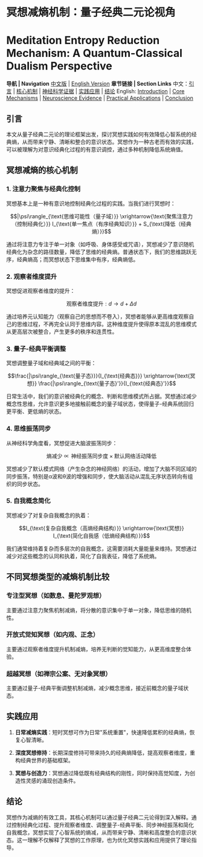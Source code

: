 # 冥想减熵机制：量子经典二元论视角
# Meditation Entropy Reduction Mechanism: A Quantum-Classical Dualism Perspective

**导航 | Navigation**
[中文版](#引言) | [English Version](#introduction)
**章节链接 | Section Links**
中文：[引言](#引言) | [核心机制](#冥想减熵的核心机制) | [神经科学证据](#冥想减熵的神经科学证据) | [实践应用](#冥想减熵的实践应用) | [结论](#结论)
English: [Introduction](#introduction) | [Core Mechanisms](#core-mechanisms-of-meditation-entropy-reduction) | [Neuroscience Evidence](#neuroscience-evidence-of-meditation-entropy-reduction) | [Practical Applications](#practical-applications-of-meditation-entropy-reduction) | [Conclusion](#conclusion)

## 引言

本文从量子经典二元论的理论框架出发，探讨冥想实践如何有效降低心智系统的经典熵，从而带来宁静、清晰和整合的意识状态。冥想作为一种古老而有效的实践，可以被理解为对意识经典化过程的有意识调控，通过多种机制降低系统熵值。

## 冥想减熵的核心机制

### 1. 注意力聚焦与经典化控制

冥想基本上是一种有意识地控制经典化过程的实践。当我们进行冥想时：

```math
|\psi\rangle_{\text{思维可能性（量子域）}} \xrightarrow{\text{聚焦注意力（控制经典化）}} I_{\text{单一焦点（有序经典知识）}} + S_{\text{降低（经典熵）}}
```

通过将注意力专注于单一对象（如呼吸、身体感受或咒语），冥想减少了意识随机经典化为杂念的路径数量，降低了思维的经典熵。普通状态下，我们的思维跳跃无序，经典熵高；而冥想状态下思维集中有序，经典熵低。

### 2. 观察者维度提升

冥想促进观察者维度的提升：

```math
\text{观察者维度提升}: d \rightarrow d+\Delta d
```

通过培养元认知能力（观察自己的思想而不卷入），冥想者能够从更高维度观察自己的思维过程，不再完全认同于思维内容。这种维度提升使得原本混乱的思维模式从更高层次被整合，产生更多的秩序和连贯性。

### 3. 量子-经典平衡调整

冥想调整量子域和经典域之间的平衡：

```math
\frac{|\psi\rangle_{\text{量子态}}}{I_{\text{经典态}}} \xrightarrow{\text{冥想}} \frac{|\psi\rangle_{\text{量子态}'}}{I_{\text{经典态}'}}
```

日常生活中，我们的意识被经典化的概念、判断和思维模式所占据。冥想通过减少概念性思维，允许意识更多地接触前概念的量子域状态，使得量子-经典系统回归更平衡、更低熵的状态。

### 4. 思维振荡同步

从神经科学角度看，冥想促进大脑波振荡同步：

```math
\text{熵减少} \propto \text{神经振荡同步度} \times \text{默认网络活动降低}
```

冥想减少了默认模式网络（产生杂念的神经网络）的活动，增加了大脑不同区域的同步振荡，特别是α波和θ波的增强和同步，使大脑活动从混乱无序状态转向有组织的同步状态。

### 5. 自我概念简化

冥想减少了对复杂自我概念的执着：

```math
I_{\text{复杂自我概念（高熵经典结构）}} \xrightarrow{\text{冥想}} I_{\text{简化自我感（低熵经典结构）}}
```

我们通常维持着复杂而多层次的自我概念，这需要消耗大量能量来维持。冥想通过减少对这些概念的认同和执着，简化了自我表征，降低了系统熵。

## 不同冥想类型的减熵机制比较

### 专注型冥想（如数息、曼陀罗观想）
主要通过注意力聚焦机制减熵，将分散的意识集中于单一对象，降低思维的随机性。

### 开放式觉知冥想（如内观、正念）
主要通过观察者维度提升机制减熵，培养无判断的觉知能力，从更高维度整合体验。

### 超越冥想（如禅宗公案、无对象冥想）
主要通过量子-经典平衡调整机制减熵，减少概念思维，接近前概念的量子域状态。

## 实践应用

1. **日常减熵实践**：短时冥想可作为日常"系统重置"，快速降低累积的经典熵，恢复心智清晰。

2. **深度冥想修持**：长期深度修持可带来持久的经典熵降低，提高观察者维度，重构经典世界的基础框架。

3. **冥想与创造力**：冥想通过降低既有经典结构的刚性，同时保持高觉知度，为创造性灵感的涌现创造条件。

## 结论

冥想作为减熵的有效工具，其核心机制可以通过量子经典二元论得到深入解释。通过控制经典化过程、提升观察者维度、调整量子-经典平衡、同步神经振荡和简化自我概念，冥想实现了心智系统的熵减，从而带来宁静、清晰和高度整合的意识状态。这一理解不仅解释了冥想的工作原理，也为优化冥想实践和应用提供了理论指导。